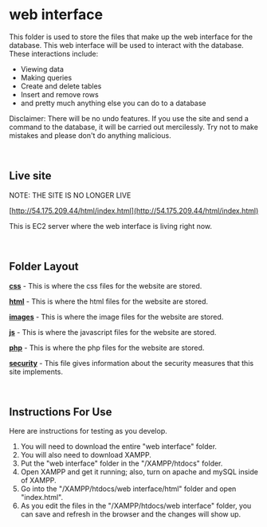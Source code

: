 # web interface

This folder is used to store the files that make up the web interface for the database. This web interface will be used to interact with the database. These interactions include:

- Viewing data
- Making queries
- Create and delete tables
- Insert and remove rows
- and pretty much anything else you can do to a database

Disclaimer: There will be no undo features. If you use the site and send a command to the database, it will be carried out mercilessly. Try not to make mistakes and please don't do anything malicious.

<br>

## Live site

NOTE: THE SITE IS NO LONGER LIVE

[http://54.175.209.44/html/index.html](http://54.175.209.44/html/index.html)

This is EC2 server where the web interface is living right now.

<br>

## Folder Layout

[**css**](css) - This is where the css files for the website are stored.

[**html**](html) - This is where the html files for the website are stored.

[**images**](images) - This is where the image files for the website are stored.

[**js**](js) - This is where the javascript files for the website are stored.

[**php**](php) - This is where the php files for the website are stored.

[**security**](security.md) - This file gives information about the security measures that this site implements.

<br>

## Instructions For Use

Here are instructions for testing as you develop.
1. You will need to download the entire "web interface" folder.
2. You will also need to download XAMPP.
3. Put the "web interface" folder in the "/XAMPP/htdocs" folder.
4. Open XAMPP and get it running; also, turn on apache and mySQL inside of XAMPP.
5. Go into the "/XAMPP/htdocs/web interface/html" folder and open "index.html".
6. As you edit the files in the "/XAMPP/htdocs/web interface" folder, you can save and refresh in the browser and the changes will show up.

